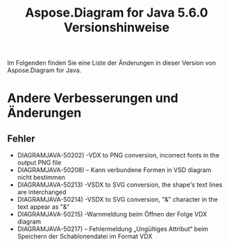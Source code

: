 ﻿---
title: Aspose.Diagram for Java 5.6.0 Versionshinweise
type: docs
weight: 40
url: /de/java/aspose-diagram-for-java-5-6-0-release-notes/
---
Im Folgenden finden Sie eine Liste der Änderungen in dieser Version von Aspose.Diagram for Java.
# **Andere Verbesserungen und Änderungen**
## **Fehler**
- DIAGRAMJAVA-50202) -VDX to PNG conversion, incorrect fonts in the output PNG file
- DIAGRAMJAVA-50208) – Kann verbundene Formen in VSD diagram nicht bestimmen
- DIAGRAMJAVA-50213) -VSDX to SVG conversion, the shape's text lines are interchanged
- DIAGRAMJAVA-50214) -VSDX to SVG conversion, "&" character in the text appear as "&"
- DIAGRAMJAVA-50215) -Warnmeldung beim Öffnen der Folge VDX diagram
- DIAGRAMJAVA-50217) – Fehlermeldung „Ungültiges Attribut“ beim Speichern der Schablonendatei im Format VDX
